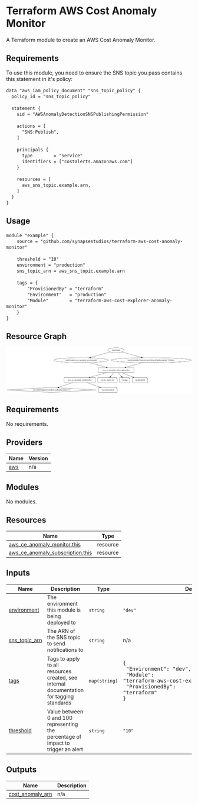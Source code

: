 # Terraform AWS Cost Anomaly Monitor

A Terraform module to create an AWS Cost Anomaly Monitor.

## Requirements

To use this module, you need to ensure the SNS topic you pass contains this statement in it's policy:

```hcl
data "aws_iam_policy_document" "sns_topic_policy" {
  policy_id = "sns_topic_policy"

  statement {
    sid = "AWSAnomalyDetectionSNSPublishingPermission"

    actions = [
      "SNS:Publish",
    ]

    principals {
      type        = "Service"
      identifiers = ["costalerts.amazonaws.com"]
    }

    resources = [
      aws_sns_topic.example.arn,
    ]
  }
}
```

## Usage

```hcl
module "example" {
    source = "github.com/synapsestudios/terraform-aws-cost-anomaly-monitor"

    threshold = "10"
    environment = "production"
    sns_topic_arn = aws_sns_topic.example.arn

    tags = {
        "ProvisionedBy" = "terraform"
        "Environment"   = "production"
        "Module"        = "terraform-aws-cost-explorer-anomaly-monitor"
    }
}
```

## Resource Graph

<img src="./graph.svg">

<!-- BEGIN_TF_DOCS -->
## Requirements

No requirements.

## Providers

| Name | Version |
|------|---------|
| <a name="provider_aws"></a> [aws](#provider\_aws) | n/a |

## Modules

No modules.

## Resources

| Name | Type |
|------|------|
| [aws_ce_anomaly_monitor.this](https://registry.terraform.io/providers/hashicorp/aws/latest/docs/resources/ce_anomaly_monitor) | resource |
| [aws_ce_anomaly_subscription.this](https://registry.terraform.io/providers/hashicorp/aws/latest/docs/resources/ce_anomaly_subscription) | resource |

## Inputs

| Name | Description | Type | Default | Required |
|------|-------------|------|---------|:--------:|
| <a name="input_environment"></a> [environment](#input\_environment) | The environment this module is being deployed to | `string` | `"dev"` | no |
| <a name="input_sns_topic_arn"></a> [sns\_topic\_arn](#input\_sns\_topic\_arn) | The ARN of the SNS topic to send notifications to | `string` | n/a | yes |
| <a name="input_tags"></a> [tags](#input\_tags) | Tags to apply to all resources created, see internal documentation for tagging standards | `map(string)` | <pre>{<br>  "Environment": "dev",<br>  "Module": "terraform-aws-cost-explorer-anomaly-monitor",<br>  "ProvisionedBy": "terraform"<br>}</pre> | no |
| <a name="input_threshold"></a> [threshold](#input\_threshold) | Value between 0 and 100 representing the percentage of impact to trigger an alert | `string` | `"10"` | no |

## Outputs

| Name | Description |
|------|-------------|
| <a name="output_cost_anomaly_arn"></a> [cost\_anomaly\_arn](#output\_cost\_anomaly\_arn) | n/a |
<!-- END_TF_DOCS -->
